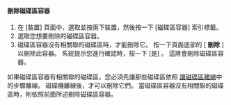 <!--author=SharS last changed: 9/16/15-->

#### <a name="to-delete-a-volume-container"></a>刪除磁碟區容器
1. 在 [裝置] 頁面中，選取並按兩下裝置，然後按一下 [磁碟區容器] 索引標籤。
2. 選取您想要刪除的磁碟區容器。
3. 磁碟區容器沒有相關聯的磁碟區時，才能刪除它。 按一下頁面底部的 [ **刪除** ] 以刪除此容器。 系統提示您進行確認時，按一下 [是] 。 這將會刪除磁碟區容器。

如果磁碟區容器有相關聯的磁碟區，您必須先讓那些磁碟區依照 [讓磁碟區離線](../articles/storsimple/storsimple-manage-volumes.md#take-a-volume-offline)中的步驟離線。 磁碟機離線後，才可以刪除它們。 當磁碟區容器沒有相關聯的磁碟區時，則依照前面所述刪除磁碟區容器。

